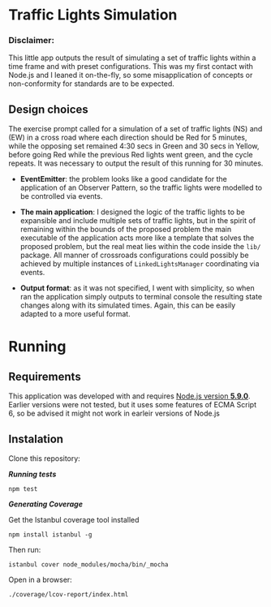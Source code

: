 Traffic Lights Simulation
=========================
### Disclaimer:
This little app outputs the result of simulating a set of traffic lights within a time frame and with preset
 configurations. This was my first contact with Node.js and I leaned it on-the-fly, so some misapplication of
 concepts or non-conformity for standards are to be expected.

## Design choices
 The exercise prompt called for a simulation of a set of traffic lights (NS) and (EW) in a cross road where each
 direction should be Red for 5 minutes, while the opposing set remained 4:30 secs in Green and 30 secs in Yellow,
 before going Red while the previous Red lights went green, and the cycle repeats. It was necessary to output the
  result of this running for 30 minutes.

  * **EventEmitter**: the problem looks like a good candidate for the application of an Observer Pattern, so the traffic
  lights were modelled to be controlled via events.

  * **The main application**: I designed the logic of the traffic lights to be expansible and include multiple sets of
  traffic lights, but in the spirit of remaining within the bounds of the proposed problem the main executable of the
  application acts more like a template that solves the proposed problem, but the real meat lies within the code
  inside the `lib/` package. All manner of crossroads configurations could possibly be achieved by
  multiple instances of `LinkedLightsManager` coordinating via events.

  * **Output format**: as it was not specified, I went with simplicity, so when ran the application simply outputs to
  terminal console the resulting state changes along with its simulated times. Again, this can be easily adapted to a
  more useful format.


# Running

## Requirements
This application was developed with and requires [Node.js version **5.9.0**](https://nodejs.org/en/). Earlier versions
were not tested, but it uses some features of ECMA Script 6, so be advised it might not work in earleir versions of
 Node.js

## Instalation

Clone this repository:



***Running tests***

    npm test
    
***Generating Coverage***    

 Get the Istanbul coverage tool installed
   
    npm install istanbul -g

 Then run:
 
    istanbul cover node_modules/mocha/bin/_mocha      
    
Open in a browser:

    ./coverage/lcov-report/index.html
